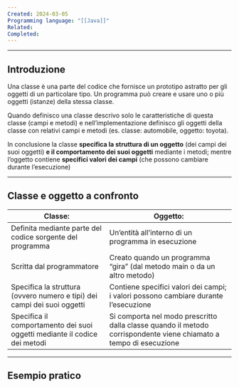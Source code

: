```yaml
---
Created: 2024-03-05
Programming language: "[[Java]]"
Related: 
Completed:
---
```

---
## Introduzione
Una classe è una parte del codice che fornisce un prototipo astratto per gli oggetti di un particolare tipo.
Un programma può creare e usare uno o più oggetti (istanze) della stessa classe.

Quando definisco una classe descrivo solo le caratteristiche di questa classe (campi e metodi) e nell’implementazione definisco gli oggetti della classe con relativi campi e metodi (es. classe: automobile, oggetto: toyota).

In conclusione la classe **specifica la struttura di un oggetto** (dei campi dei suoi oggetti) **e il comportamento dei suoi oggetti** mediante i metodi; mentre l’oggetto contiene **specifici valori dei campi** (che possono cambiare durante l’esecuzione)

---
## Classe e oggetto a confronto

| Classe:                                                                   | Oggetto:                                                                                                          |
| ------------------------------------------------------------------------- | ----------------------------------------------------------------------------------------------------------------- |
| Definita mediante parte del codice sorgente del programma                 | Un’entità all’interno di un programma in esecuzione                                                               |
| Scritta dal programmatore                                                 | Creato quando un programma “gira” (dal metodo main o da un altro metodo)                                          |
| Specifica la struttura (ovvero numero e tipi) dei campi dei suoi oggetti  | Contiene specifici valori dei campi; i valori possono cambiare durante l’esecuzione                               |
| Specifica il comportamento dei suoi oggetti mediante il codice dei metodi | Si comporta nel modo prescritto dalla classe quando il metodo corrispondente viene chiamato a tempo di esecuzione |

---
## Esempio pratico
